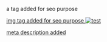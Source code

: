 a tag added for seo purpose
  <a aria-label="test" href="test.jpg" title="test" target="_blank">

img tag added for seo purpose
  <img src="test.jpg" alt="test" class="img_1" loading="lazy">

meta description added
   <meta name="description" content="Billing Web Application" />
